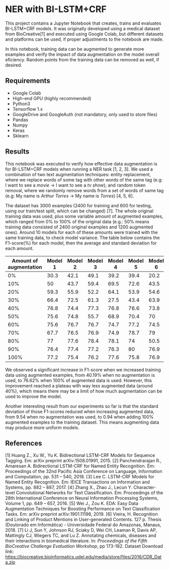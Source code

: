 # NER with BI-LSTM+CRF

This project contains a Jupyter Notebook that creates, trains and evaluates BI-LSTM+CRF models. It was originally developed using a medical dataset from BioCreative[1] and executed using Google Colab, but different datasets and platforms can be used, if proper adjustments to the notebook are made.

In this notebook, training data can be augmented to generate more examples and verify the impact of data augmentation on the model overall eficiency. Random points from the training data can be removed as well, if desired.

## Requirements

- Google Colab
- High-end GPU (highly recommended)
- Python3
- Tensorflow 1.x
- GoogleDrive and GoogleAuth (not mandatory, only used to store files)
- Pandas
- Numpy
- Keras
- Sklearn

## Results

This notebook was executed to verify how effective data augmentation is for BI-LSTM+CRF models when running a NER task [1, 2, 3]. We used a combination of two text augmentation techniques: entity replacement, where we replace words of some tag with other words of the same tag (e.g: I want to see a *movie* -> I want to see a *tv show*); and random token removal, where we randomly remove words from a set of words of same tag (e.g: My name is *Arthur Torres* -> My name is *Torres*) [4, 5, 6].

The dataset has 3000 examples (2400 for training and 600 for testing, using our train/test split, which can be changed) [7]. The whole original training data was used, plus some variable amount of augmented examples, which ranged from 0% to 100% of the original data (e.g.: 50% means training data consisted of 2400 original examples and 1200 augmented ones). Around 10 models for each of these amounts were trained with the same training data, to check model variance. The table below contains the F1-score(%) for each model, then the average and standard deviation for each amount.

| Amount of augmentation | Model 1 | Model 2 | Model 3 | Model 4 | Model 5 | Model 6 | Model 7 | Model 8 | Model 9 | Model 10 | avg | std |
| ------ | ------ | ------ | ------ | ------ | ------ | ------ | ------ | ------ | ------ | ------ | ------ | ------ |
| 0% | 30.3 | 42.1 | 49.1 | 39.2 | 39.4 | 20.2 | 46.4 | 48.1 | 46.9 | - | 40.19 | 9.54 |
| 10% | 50 | 43.7 | 59.4 | 69.5 | 72.6 | 43.5 | 48.2 | 40.8 | 54.9 | 50.4 | 53.62 | 11.48 |
| 20% | 59.3 | 55.9 | 52.2 | 64.1 | 53.9 | 54.6 | 72.7 | 63.6 | - | - | 59.54 | 6.91 |
| 30% | 66.4 | 72.5 | 61.3 | 27.5 | 43.4 | 63.9 | 64.4 | 60.1 | 48.6 | 49.7 | 55.78 | 13.43 |
| 40% | 76.8 | 74.4 | 77.3 | 76.8 | 76.6 | 73.8 | 77.6 | 79 | 67.3 | 75.7 | 75.53 | 3.26 |
| 50% | 75.6 | 74.8 | 55.7 | 68.9 | 70.4 | 70 | 74.9 | 76.8 | 76 | - | 71.46 | 6.59 |
| 60% | 75.6 | 76.7 | 76.7 | 74.7 | 77.2 | 74.5 | 78.3 | 77.9 | 78.1 | 76.1 | 76.58 | 1.35 |
| 70% | 67.7 | 76.5 | 76.9 | 74.9 | 78.7 | 79 | 74.5 | 80.1 | 77.5 | 68.7 | 75.45 | 4.2 |
| 80% | 77 | 77.6 | 78.4 | 78.1 | 74 | 50.5 | 76.4 | 79.8 | 75.3 | - | 74.12 | 9.02 |
| 90% | 76.4 | 77.4 | 77.2 | 76.3 | 80 | 76.9 | 78.4 | 75.2 | 71.2 | 77.5 | 76.65 | 2.31 |
| 100% | 77.2 | 75.4 | 76.2 | 77.6 | 75.8 | 76.9 | 76.6 | 77.4 | 75.2 | 77.9 | 76.62 | 0.94 |

We observed a significant increase in F1-score when we increased training data using augmented examples, from 40.19% when no augmentation is used, to 76.62% when 100% of augmented data is used. However, this improvement reached a plateau with way less augmented data (around 40%), which means there may be a limit of how much augmentation can be used to improve the model.

Another interesting result from our experiments so far is that the standard deviation of those F1-scores reduced when increasing augmented data, from 9.54 when no augmentation was used, to 0.94 when adding 100% augmented examples to the training dataset. This means augmenting data may produce more uniform models.

## References

[1] Huang Z., Xu W., Yu K. Bidirectional LSTM-CRF Models for Sequence Tagging. Em: arXiv preprint arXiv:1508.01991, 2015.
[2] Panchendrarajan R., Amaresan A. Bidirectional LSTM-CRF for Named Entity Recognition. Em: Proceedings of the 32nd Pacific Asia Conference on Language, Information and Computation, pp. 531 – 540, 2018.
[3] Lee C. LSTM-CRF Models for Named Entity Recognition. Em: IEICE Transactions on Information and Systems, pp. 882 – 887, 2017.
[4] Zhang X., Zhao J., Lecun Y. Character-level Convolutional Networks for Text Classification. Em: Proceedings of the 28th International Conference on Neural Information Processing Systems, Volume 1, pp. 649 – 657, 2016.
[5] Wei J., Zou K. EDA: Easy Data Augmentation Techniques for Boosting Performance on Text Classification Tasks. Em: arXiv preprint arXiv:1901.11196, 2019.
[6] Vieira, H. Recognition and Linking of Product Mentions in User-generated Contents. 127 p. Thesis (Doutorado em Informática) - Universidade Federal do Amazonas, Manaus, 2018.
[7] Li J, Sun Y, Johnson RJ, Sciaky D, Wei CH, Leaman R, Davis AP, Mattingly CJ, Wiegers TC, and Lu Z. Annotating chemicals, diseases and their interactions in biomedical literature. In: _Proceedings of the Fifth BioCreative Challenge Evaluation Workshop_, pp 173-182. Dataset Download link: https://biocreative.bioinformatics.udel.edu/media/store/files/2016/CDR_Data.zip
